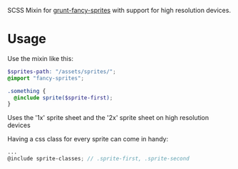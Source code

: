 SCSS Mixin for [grunt-fancy-sprites](https://github.com/MajorBreakfast/grunt-fancy-sprites) with support for high resolution devices.

# Usage
Use the mixin like this:
``` SCSS
$sprites-path: "/assets/sprites/";
@import "fancy-sprites";

.something {
  @include sprite($sprite-first);
}
```
Uses the '1x' sprite sheet and the '2x' sprite sheet on high resolution devices

Having a css class for every sprite can come in handy:
``` SCSS
...
@include sprite-classes; // .sprite-first, .sprite-second
```
